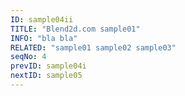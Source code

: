 ```yaml
---
ID: sample04ii
TITLE: "Blend2d.com sample01"
INFO: "bla bla"
RELATED: "sample01 sample02 sample03"
seqNo: 4
prevID: sample04i
nextID: sample05
---
```

